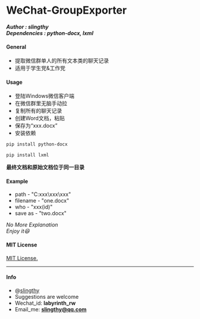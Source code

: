 # WeChat-GroupExporter
***Author : slingthy***  
***Dependencies : python-docx, lxml***  



#### General 
  - 提取微信群单人的所有文本类的聊天记录
  - 适用于学生党&工作党
#### Usage 
  - 登陆Windows微信客户端  
  - 在微信群里无脑手动拉  
  - 复制所有的聊天记录  
  - 创建Word文档，粘贴  
  - 保存为“xxx.docx” 
  - 安装依赖
  ```bash
  pip install python-docx

  pip install lxml
  ```


<b> 最终文档和原始文档位于同一目录</b>

#### Example  
  - path - "C:xxx\xxx\xxx"   
  - filename - "one.docx"
  - who - "xxx(id)"
  - save as - "two.docx"


_No More Explanation_   
_Enjoy it:laughing:_ 


#### MIT License
[MIT License.](https://github.com/slingthy/WeChat-GroupExporter/blob/master/LICENSE)

---------
#### Info
   - @[slingthy](https://github.com/slingthy)
   - Suggestions are welcome 
   - Wechat_id: **labyrinth_rw**
   - Email_me: **slingthy@qq.com**

